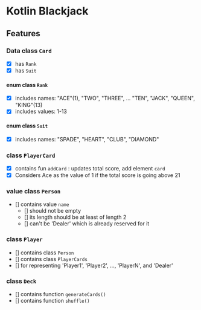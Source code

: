 # Kotlin Blackjack

## Features

### Data class `Card`
- [x] has `Rank`
- [x] has `Suit`

#### enum class `Rank`
- [x] includes names: "ACE"(1), "TWO", "THREE", ... "TEN", "JACK", "QUEEN", "KING"(13)
- [x] includes values: 1-13

#### enum class `Suit`
- [x] includes names: "SPADE", "HEART", "CLUB", "DIAMOND"

### class `PlayerCard`
- [x] contains fun `addCard` : updates total score, add element `card`
- [x] Considers Ace as the value of 1 if the total score is going above 21

### value class `Person`
- [] contains value `name`
  - [] should not be empty
  - [] its length should be at least of length 2
  - [] can't be 'Dealer' which is already reserved for it

### class `Player`
- [] contains class `Person`
- [] contains class `PlayerCards`
- [] for representing 'Player1', 'Player2', ..., 'PlayerN', and 'Dealer'

### class `Deck`
- [] contains function `generateCards()`
- [] contains function `shuffle()`
